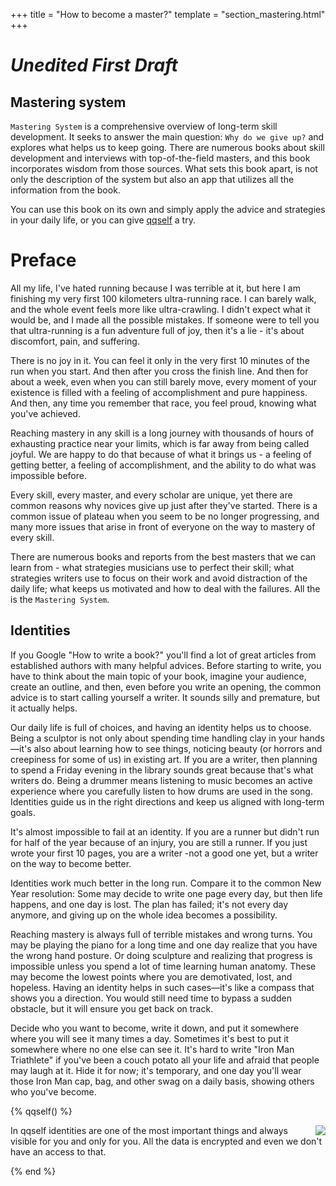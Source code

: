 +++
title = "How to become a master?"
template = "section_mastering.html"
+++

# <i>Unedited First Draft</i>

## Mastering system

`Mastering System` is a comprehensive overview of long-term skill development. It seeks to answer the main question: `Why do we give up?` and explores what helps us to keep going. There are numerous books about skill development and interviews with top-of-the-field masters, and this book incorporates wisdom from those sources. What sets this book apart, is not only the description of the system but also an app that utilizes all the information from the book.

You can use this book on its own and simply apply the advice and strategies in your daily life, or you can give [qqself](https://www.qqself.com/) a try.

# Preface

All my life, I've hated running because I was terrible at it, but here I am finishing my very first 100 kilometers ultra-running race. I can barely walk, and the whole event feels more like ultra-crawling. I didn't expect what it would be, and I made all the possible mistakes. If someone were to tell you that ultra-running is a fun adventure full of joy, then it's a lie - it's about discomfort, pain, and suffering.

There is no joy in it. You can feel it only in the very first 10 minutes of the run when you start. And then after you cross the finish line. And then for about a week, even when you can still barely move, every moment of your existence is filled with a feeling of accomplishment and pure happiness. And then, any time you remember that race, you feel proud, knowing what you've achieved.

Reaching mastery in any skill is a long journey with thousands of hours of exhausting practice near your limits, which is far away from being called joyful. We are happy to do that because of what it brings us - a feeling of getting better, a feeling of accomplishment, and the ability to do what was impossible before.

Every skill, every master, and every scholar are unique, yet there are common reasons why novices give up just after they've started. There is a common issue of plateau when you seem to be no longer progressing, and many more issues that arise in front of everyone on the way to mastery of every skill. 

There are numerous books and reports from the best masters that we can learn from - what strategies musicians use to perfect their skill; what strategies writers use to focus on their work and avoid distraction of the daily life; what keeps us motivated and how to deal with the failures. All the is the `Mastering System`.

## Identities

If you Google "How to write a book?" you'll find a lot of great articles from established authors with many helpful advices. Before starting to write, you have to think about the main topic of your book, imagine your audience, create an outline, and then, even before you write an opening, the common advice is to start calling yourself a writer. It sounds silly and premature, but it actually helps.

Our daily life is full of choices, and having an identity helps us to choose. Being a sculptor is not only about spending time handling clay in your hands—it's also about learning how to see things, noticing beauty (or horrors and creepiness for some of us) in existing art. If you are a writer, then planning to spend a Friday evening in the library sounds great because that's what writers do. Being a drummer means listening to music becomes an active experience where you carefully listen to how drums are used in the song. Identities guide us in the right directions and keep us aligned with long-term goals.

It's almost impossible to fail at an identity. If you are a runner but didn't run for half of the year because of an injury, you are still a runner. If you just wrote your first 10 pages, you are a writer -not a good one yet, but a writer on the way to become better.

Identities work much better in the long run. Compare it to the common New Year resolution: Some may decide to write one page every day, but then life happens, and one day is lost. The plan has failed; it's not every day anymore, and giving up on the whole idea becomes a possibility.

Reaching mastery is always full of terrible mistakes and wrong turns. You may be playing the piano for a long time and one day realize that you have the wrong hand posture. Or doing sculpture and realizing that progress is impossible unless you spend a lot of time learning human anatomy. These may become the lowest points where you are demotivated, lost, and hopeless. Having an identity helps in such cases—it's like a compass that shows you a direction. You would still need time to bypass a sudden obstacle, but it will ensure you get back on track.

Decide who you want to become, write it down, and put it somewhere where you will see it many times a day. Sometimes it's best to put it somewhere where no one else can see it. It's hard to write "Iron Man Triathlete" if you've been a couch potato all your life and afraid that people may laugh at it. Hide it for now; it's temporary, and one day you'll wear those Iron Man cap, bag, and other swag on a daily basis, showing others who you've become.

{% qqself() %}

<div style="overflow: auto; display: flow-root">

<img style="max-height: 300px; float: right; margin-left: 15px" src="/mastering-system/identities.png" />
In qqself identities are one of the most important things and always visible for you and only for you. All the data is encrypted and even we don't have an access to that.
</div>

{% end %}
